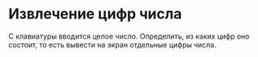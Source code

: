# Извлечение цифр числа

С клавиатуры вводится целое число. Определить, из каких цифр оно состоит, то есть вывести на экран отдельные цифры числа. 
